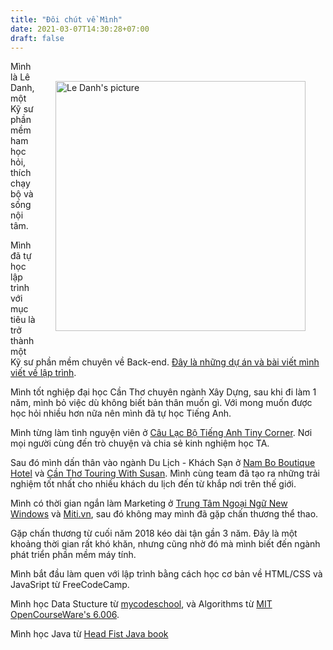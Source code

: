 ```yaml
---
title: "Đôi chút về Mình"
date: 2021-03-07T14:30:28+07:00
draft: false
---
```

<img src="/img/myavatar.jpg"
     alt="Le Danh's picture"
     style="width: 400px; float: right; margin: 2rem"/>

Mình là Lê Danh, một Kỹ sư phần mềm ham học hỏi, thích chạy bộ và sống nội tâm.

Mình đã tự học lập trình với mục tiêu là trở thành một Kỹ sư phần mềm chuyên về Back-end. [Đây là những dự án và bài viết mình viết về lập trình](/tech_post).

Mình tốt nghiệp đại học Cần Thơ chuyên ngành Xây Dựng, sau khi đi làm 1 năm, mình bỏ việc dù không biết bản thân muốn gì. Với mong muốn được học hỏi nhiều hơn nữa nên mình đã tự học Tiếng Anh.

Mình từng làm tình nguyện viên ở [Câu Lạc Bộ Tiếng Anh Tiny Corner](https://www.facebook.com/tinycornercafe). Nơi mọi người cùng đến trò chuyện và chia sẻ kinh nghiệm học TA. 

Sau đó mình dấn thân vào ngành Du Lịch - Khách Sạn ở [Nam Bo Boutique Hotel](https://www.tripadvisor.com.vn/Hotel_Review-g303942-d3200393-Reviews-Nam_B_Boutique_Hotel-Can_Tho_Mekong_Delta.html) và [Cần Thơ Touring With Susan](https://canthotouring.net/). Mình cùng team đã tạo ra những trải nghiệm tốt nhất cho nhiều khách du lịch đến từ khắp nơi trên thế giới.

Mình có thời gian ngắn làm Marketing ở [Trung Tâm Ngoại Ngữ New Windows](http://www.newwindows.edu.vn/) và [Miti.vn](https://miti.vn/), sau đó không may mình đã gặp chấn thương thể thao.

Gặp chấn thương từ cuối năm 2018 kéo dài tận gần 3 năm. Đây là một khoảng thời gian rất khó khăn, nhưng cũng nhờ đó mà mình biết đến ngành phát triển phần mềm máy tính.

Mình bắt đầu làm quen với lập trình bằng cách học cơ bản về HTML/CSS và JavaSript từ FreeCodeCamp.

Mình học Data Stucture từ [mycodeschool](https://www.youtube.com/watch?v=92S4zgXN17o&list=PL2_aWCzGMAwI3W_JlcBbtYTwiQSsOTa6P), và Algorithms từ [MIT OpenCourseWare's 6.006](https://www.youtube.com/watch?v=HtSuA80QTyo&list=PLUl4u3cNGP61Oq3tWYp6V_F-5jb5L2iHb).

Mình học Java từ [Head Fist Java book](https://www.oreilly.com/library/view/head-first-java/0596009208/)

